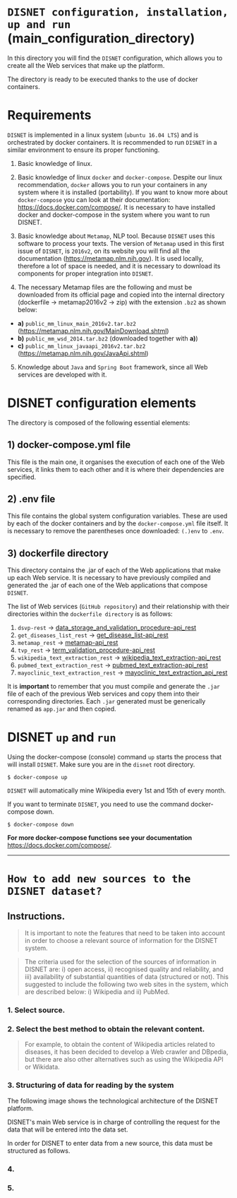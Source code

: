 # `DISNET configuration, installation, up and run` (main_configuration_directory)
In this directory you will find the `DISNET` configuration, which allows you to create all the Web services that make up the platform. 

The directory is ready to be executed thanks to the use of docker containers.

# Requirements

`DISNET` is implemented in a linux system (`ubuntu 16.04 LTS`) and is orchestrated by docker containers. It is recommended to run `DISNET` in a similar environment to ensure its proper functioning.

1. Basic knowledge of linux.

2. Basic knowledge of linux `docker` and `docker-compose`. Despite our linux recommendation, `docker` allows you to run your containers in any system where it is installed (portability). If you want to know more about `docker-compose` you can look at their documentation: https://docs.docker.com/compose/. It is necessary to have installed docker and docker-compose in the system where you want to run DISNET.

3. Basic knowledge about `Metamap`, NLP tool. Because `DISNET` uses this software to process your texts. The version of `Metamap` used in this first issue of `DISNET`, is `2016v2`, on its website you will find all the documentation (https://metamap.nlm.nih.gov). It is used locally, therefore a lot of space is needed, and it is necessary to download its components for proper integration into `DISNET`. 

4. The necessary Metamap files are the following and must be downloaded from its official page and copied into the internal directory (dockerfile -> metamap2016v2 -> zip) with the extension `.bz2` as shown below:
  
  * **a)** `public_mm_linux_main_2016v2.tar.bz2` (https://metamap.nlm.nih.gov/MainDownload.shtml)
  * **b)** `public_mm_wsd_2014.tar.bz2` (downloaded together with **a)**) 
  * **c)** `public_mm_linux_javaapi_2016v2.tar.bz2` (https://metamap.nlm.nih.gov/JavaApi.shtml)

5. Knowledge about `Java` and `Spring Boot` framework, since all Web services are developed with it.

# DISNET configuration elements

The directory is composed of the following essential elements:

## 1) docker-compose.yml file
  This file is the main one, it organises the execution of each one of the Web services, it links them to each other and it is where their dependencies are specified.  

## 2) .env file
  This file contains the global system configuration variables. These are used by each of the docker containers and by the `docker-compose.yml` file itself. It is necessary to remove the parentheses once downloaded: `(.)env` to `.env`.


## 3) dockerfile directory
  This directory contains the .jar of each of the Web applications that make up each Web service. It is necessary to have previously compiled and generated the .jar of each one of the Web applications that compose `DISNET`.

  The list of Web services (`GitHub repository`) and their relationship with their directories within the `dockerfile directory` is as follows:
  
  1. `dsvp-rest` -> [data_storage_and_validation_procedure-api_rest](https://github.com/disnet-project/dsvp-rest)    
  2. `get_diseases_list_rest` -> [get_disease_list-api_rest](https://github.com/disnet-project/get_diseases_list_rest)
  3. `metamap_rest` -> [metamap-api_rest](https://github.com/disnet-project/metamap_rest)
  4. `tvp_rest` -> [term_validation_procedure-api_rest](https://github.com/disnet-project/tvp_rest)
  5. `wikipedia_text_extraction_rest` -> [wikipedia_text_extraction-api_rest](https://github.com/disnet-project/wikipedia_text_extraction_rest)
  6. `pubmed_text_extraction_rest` -> [pubmed_text_extraction-api_rest](https://github.com/disnet-project/pubmed_text_extraction_rest)
  7. `mayoclinic_text_extraction_rest` -> [mayoclinic_text_extraction_api_rest](https://github.com/disnet-project/mayoclinic_text_extraction_rest)
  
  It is **important** to remember that you must compile and generate the `.jar` file of each of the previous Web services and copy them into their corresponding directories. Each `.jar` generated must be generically renamed as `app.jar` and then copied.

# DISNET `up` and `run`
Using the docker-compose (console) command `up` starts the process that will install `DISNET`. Make sure you are in the `disnet` root directory.

`$ docker-compose up`

`DISNET` will automatically mine Wikipedia every 1st and 15th of every month.

If you want to terminate `DISNET`, you need to use the command docker-compose down.

`$ docker-compose down`

**For more docker-compose functions see your documentation** https://docs.docker.com/compose/.

--------------------------------------------------

# `How to add new sources to the DISNET dataset?`

## Instructions.

> It is important to note the features that need to be taken into account in order to choose a relevant source of information for the DISNET system. 

>The criteria used for the selection of the sources of information in DISNET are: i) open access, ii) recognised quality and reliability, and iii) availability of substantial quantities of data (structured or not). This suggested to include the following two web sites in the system, which are described below: i) Wikipedia and ii) PubMed.

### 1. Select source.

### 2. Select the best method to obtain the relevant content.

> For example, to obtain the content of Wikipedia articles related to diseases, it has been decided to develop a Web crawler and DBpedia, but there are also other alternatives such as using the Wikipedia API or Wikidata.

### 3. Structuring of data for reading by the system

The following image shows the technological architecture of the DISNET platform.

DISNET's main Web service is in charge of controlling the request for the data that will be entered into the data set.

In order for DISNET to enter data from a new source, this data must be structured as follows.

### 4.

### 5.
